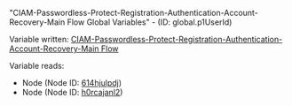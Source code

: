 "CIAM-Passwordless-Protect-Registration-Authentication-Account-Recovery-Main Flow Global Variables" - (ID: global.p1UserId)

Variable written:
[CIAM-Passwordless-Protect-Registration-Authentication-Account-Recovery-Main Flow](../index.md#Variables)

Variable reads:
* Node (Node ID: [614hjulpdj](../nodes/614hjulpdj.md))
* Node (Node ID: [h0rcajanl2](../nodes/h0rcajanl2.md))

